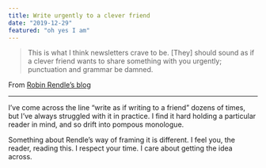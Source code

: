 ```yaml
---
title: Write urgently to a clever friend
date: "2019-12-29"
featured: "oh yes I am"
---
```


> This is what I think newsletters crave to be. [They] should sound as if a clever friend wants to share something with you urgently; punctuation and grammar be damned.

From [Robin Rendle’s blog](https://www.robinrendle.com/notes/some-unsolicited-newsletter-advice)

***

I’ve come across the line “write as if writing to a friend” dozens of times, but I’ve always struggled with it in practice. I find it hard holding a particular reader in mind, and so drift into pompous monologue.

Something about Rendle’s way of framing it is different. I feel you, the reader, reading this. I respect your time. I care about getting the idea across.